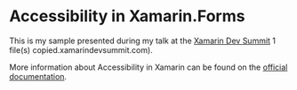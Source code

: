 # Accessibility in Xamarin.Forms

This is my sample presented during my talk at the [Xamarin Dev Summit](https://www.)        1 file(s) copied.xamarindevsummit.com).

More information about Accessibility in Xamarin can be found on the [official documentation](https://doc.microsoft.com/xamarin).
